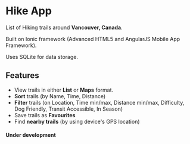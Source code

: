 # **Hike App** #

List of Hiking trails around **Vancouver, Canada**.

Built on Ionic framework (Advanced HTML5 and AngularJS Mobile App Framework).

Uses SQLite for data storage.

## Features ##
* View trails in either **List** or **Maps** format.
* **Sort** trails (by Name, Time, Distance)
* **Filter** trails (on Location, Time min/max, Distance min/max, Difficulty, Dog Friendly, Transit Accessible, In Season)
* Save trails as **Favourites**
* Find **nearby trails** (by using device's GPS location)

#### Under development ####